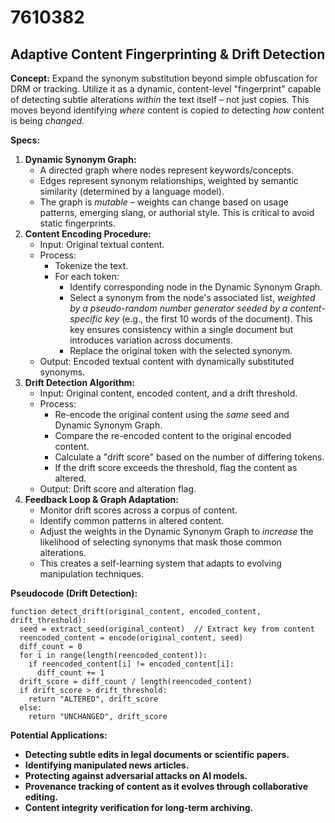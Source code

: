 # 7610382

## Adaptive Content Fingerprinting & Drift Detection

**Concept:** Expand the synonym substitution beyond simple obfuscation for DRM or tracking. Utilize it as a dynamic, content-level "fingerprint" capable of detecting subtle alterations *within* the text itself – not just copies. This moves beyond identifying *where* content is copied *to* detecting *how* content is being *changed*.

**Specs:**

1.  **Dynamic Synonym Graph:**
    *   A directed graph where nodes represent keywords/concepts.
    *   Edges represent synonym relationships, weighted by semantic similarity (determined by a language model).
    *   The graph is *mutable* – weights can change based on usage patterns, emerging slang, or authorial style. This is critical to avoid static fingerprints.
2.  **Content Encoding Procedure:**
    *   Input: Original textual content.
    *   Process:
        *   Tokenize the text.
        *   For each token:
            *   Identify corresponding node in the Dynamic Synonym Graph.
            *   Select a synonym from the node's associated list, *weighted by a pseudo-random number generator seeded by a content-specific key* (e.g., the first 10 words of the document). This key ensures consistency within a single document but introduces variation across documents.
            *   Replace the original token with the selected synonym.
    *   Output: Encoded textual content with dynamically substituted synonyms.
3.  **Drift Detection Algorithm:**
    *   Input: Original content, encoded content, and a drift threshold.
    *   Process:
        *   Re-encode the original content using the *same* seed and Dynamic Synonym Graph.
        *   Compare the re-encoded content to the original encoded content.
        *   Calculate a "drift score" based on the number of differing tokens.
        *   If the drift score exceeds the threshold, flag the content as altered.
    *   Output: Drift score and alteration flag.
4.  **Feedback Loop & Graph Adaptation:**
    *   Monitor drift scores across a corpus of content.
    *   Identify common patterns in altered content.
    *   Adjust the weights in the Dynamic Synonym Graph to *increase* the likelihood of selecting synonyms that mask those common alterations.
    *   This creates a self-learning system that adapts to evolving manipulation techniques.

**Pseudocode (Drift Detection):**

```
function detect_drift(original_content, encoded_content, drift_threshold):
  seed = extract_seed(original_content)  // Extract key from content
  reencoded_content = encode(original_content, seed)
  diff_count = 0
  for i in range(length(reencoded_content)):
    if reencoded_content[i] != encoded_content[i]:
      diff_count += 1
  drift_score = diff_count / length(reencoded_content)
  if drift_score > drift_threshold:
    return "ALTERED", drift_score
  else:
    return "UNCHANGED", drift_score
```

**Potential Applications:**

*   **Detecting subtle edits in legal documents or scientific papers.**
*   **Identifying manipulated news articles.**
*   **Protecting against adversarial attacks on AI models.**
*   **Provenance tracking of content as it evolves through collaborative editing.**
*   **Content integrity verification for long-term archiving.**